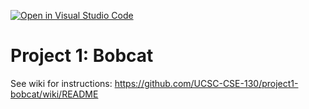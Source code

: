 [![Open in Visual Studio Code](https://classroom.github.com/assets/open-in-vscode-718a45dd9cf7e7f842a935f5ebbe5719a5e09af4491e668f4dbf3b35d5cca122.svg)](https://classroom.github.com/online_ide?assignment_repo_id=10792457&assignment_repo_type=AssignmentRepo)
# Project 1: Bobcat

See wiki for instructions: https://github.com/UCSC-CSE-130/project1-bobcat/wiki/README
